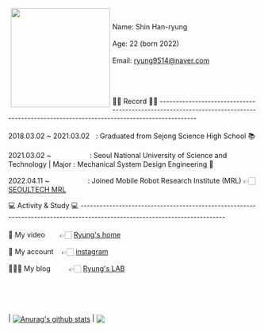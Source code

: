 
<img src="https://ryung-lab.notion.site/image/https%3A%2F%2Fs3-us-west-2.amazonaws.com%2Fsecure.notion-static.com%2F66526435-28f0-4b66-b95f-d057d2702e4b%2FUntitled.png?id=bde6cf86-7cb2-4990-8e48-2323a8d73b9e&table=block&spaceId=5928c9b4-fc01-4de3-a0d5-47b0faef430f&width=2000&userId=&cache=v2" width="200" height="200" align="left" hspace="5" vspace="5"><br/><br/>Name: Shin Han-ryung <br/><br/>
Age: 22 (born 2022) <br/><br/>
Email: ryung9514@naver.com <br/><br/><br/><br/></p>


👨‍🎓 Record 👨‍🎓 --------------------------------------------------------------------------------------------------------------------------------------
<br/>
<br/>
2018.03.02 ~ 2021.03.02ㅤ: Graduated from Sejong Science High School 📚 

2021.03.02 ~ㅤㅤㅤㅤㅤㅤ: Seoul National University of Science and Technology | Major : Mechanical System Design Engineering 🔧

2022.04.11 ~ㅤㅤㅤㅤㅤㅤ: Joined Mobile Robot Research Institute (MRL) 👉🏻 [SEOULTECH MRL](https://mrl.seoultech.ac.kr/index.do)
<br/>

💻 Activity & Study 💻 ---------------------------------------------------------------------------------------------------------------------------
<br/>
<br/>
 🎥 My video ㅤㅤ👉🏻  [Ryung's home](https://www.youtube.com/channel/UCc9LB4PyAS6IN5NbVJkC0cQ)

🤳 My account  ㅤ👉🏻  [instagram](https://www.instagram.com/ryung_official/)

👨🏻‍🏫 My blog  ㅤ ㅤ 👉🏻  [Ryung's LAB](https://ryung-lab.notion.site/Ryung-s-LAB-b479d7a127e441a9bb0b32c8d52f48ea)

<br/>
<br/>
<br/>
<br/>
| <a href="https://github.com/Ryung-coding/github-readme-stats"><img align="center" src="https://github-readme-stats.vercel.app/api?username=Ryung-coding&show_icons=true&include_all_commits=true&theme=dark&hide_border=true" alt="Anurag's github stats" /></a> | <a href="https://github.com/Ryung-coding/github-readme-stats"><img align="center" src="https://github-readme-stats.vercel.app/api/top-langs/?username=Ryung-coding&layout=compact&theme=dark&hide_border=true" /></a>

